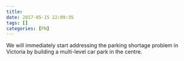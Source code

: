 ```yaml
---
title:
date: 2017-05-15 22:09:35
tags: []
categories: [PN]
---
```


We will immediately start addressing the parking shortage problem in Victoria by building a multi-level car park in the centre.